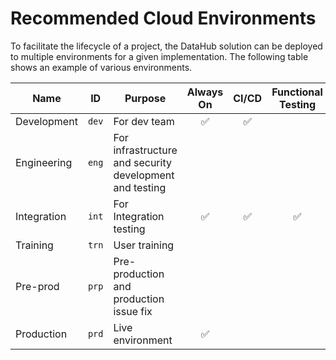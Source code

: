 # Recommended Cloud Environments

To facilitate the lifecycle of a project, the DataHub solution can be deployed to multiple environments for a given implementation. The following table shows an example of various environments.

| Name |  ID | Purpose | Always On | CI/CD | Functional Testing | Automated Testing | Performance Testing |
| ---- | :-: | ------- | :-------: | :---: | :----------------: | :---------------: | :-----------------: |
| Development | `dev` | For dev team | ✅ | ✅ || ✅ | |
| Engineering | `eng` | For infrastructure and security development and testing | | | | | |
| Integration | `int` | For Integration testing | ✅ | ✅ | ✅ | ✅ | | 
| Training | `trn` | User training | | | | | | 
| Pre-prod | `prp` | Pre-production and production issue fix | | | | | ✅ | 
| Production | `prd` | Live environment | ✅ | | | | |  

 

 

 

 

